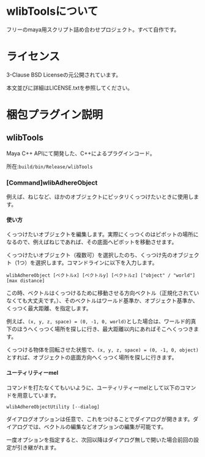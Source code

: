 
# wlibToolsについて

フリーのmaya用スクリプト詰め合わせプロジェクト。すべて自作です。

# ライセンス

3-Clause BSD Licenseの元公開されています。

本文並びに詳細はLICENSE.txtを参照してください。

# 梱包プラグイン説明

## wlibTools

Maya C++ APIにて開発した、C++によるプラグインコード。

所在:`build/bin/Release/wlibTools`

### [Command]wlibAdhereObject

例えば、ねじなど、ほかのオブジェクトにピッタリくっつけたいときに使用します。

#### 使い方

くっつけたいオブジェクトを編集します。実際にくっつくのはピボットの場所になるので、例えばねじであれば、その底面へピボットを移動させます。

くっつけたいオブジェクト（複数可）を選択したのち、くっつけ先のオブジェクト（1つ）を選択します。コマンドラインに以下を入力します。

```
wlibAdhereObject [ベクトルx] [ベクトルy] [ベクトルz] ["object" / "world"] [max distance]
```

この時、ベクトルはくっつけるために移動させる方向ベクトル（正規化されていなくても大丈夫です。）、そのベクトルはワールド基準か、オブジェクト基準か、くっつく最大距離、を指定します。

例えば、`(x, y, z, space) = (0, -1, 0, world)`とした場合は、ワールド的真下のほうへくっつく場所を探しに行き、最大距離以内にあればそこへくっつきます。

くっつける物体を回転させた状態で、`(x, y, z, space) = (0, -1, 0, object)`とすれば、オブジェクトの底面方向へくっつく場所を探しに行きます。


#### ユーティリティーmel

コマンドを打たなくてもいいように、ユーティリティーmelとして以下のコマンドを用意しています。

```
wlibAdhereObjectUtility [--dialog]
```

ダイアログオプションは任意で、これをつけることでダイアログが開きます。ダイアログでは、ベクトルの編集などオプションの編集が可能です。

一度オプションを指定すると、次回以降はダイアログ無しで開いた場合前回の設定が引き継がれます。

